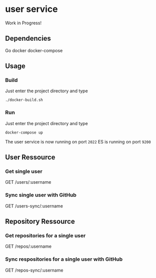 # user service
Work in Progress!

## Dependencies
Go
docker
docker-compose

## Usage
### Build
Just enter the project directory and type

    ./docker-build.sh

### Run
Just enter the project directory and type

    docker-compose up

The user service is now running on port `2022`
ES is running on port `9200`

## User Ressource

### Get single user

GET /users/:username

### Sync single user with GitHub

GET /users-sync/:username

## Repository Ressource

### Get repositories for a single user

GET /repos/:username

### Sync respositories for a single user with GitHub

GET /repos-sync/:username







